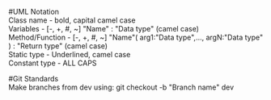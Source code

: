#UML Notation  
Class name - bold, capital camel case  
Variables - [-, +, #, ~] "Name" : "Data type" (camel case)  
Method/Function - [-, +, #, ~] "Name"( arg1:"Data type",..., argN:"Data type" ) : "Return type" (camel case)  
Static type - Underlined, camel case  
Constant type - ALL CAPS  

#Git Standards  
Make branches from dev using: git checkout -b "Branch name" dev  
